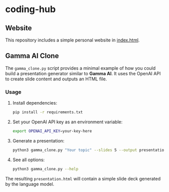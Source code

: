 # coding-hub

## Website

This repository includes a simple personal website in [index.html](index.html).

## Gamma AI Clone

The `gamma_clone.py` script provides a minimal example of how you could build
a presentation generator similar to **Gamma AI**. It uses the OpenAI API to
create slide content and outputs an HTML file.

### Usage

1. Install dependencies:
   ```bash
   pip install -r requirements.txt
   ```
2. Set your OpenAI API key as an environment variable:
   ```bash
   export OPENAI_API_KEY=your-key-here
   ```
3. Generate a presentation:
   ```bash
   python3 gamma_clone.py "Your topic" --slides 5 --output presentation.html
   ```
4. See all options:
   ```bash
   python3 gamma_clone.py --help
   ```

The resulting `presentation.html` will contain a simple slide deck generated by
the language model.
